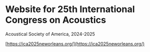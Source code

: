 # Website for 25th International Congress on Acoustics

Acoustical Society of America, 2024-2025

[https://ica2025neworleans.org/](https://ica2025neworleans.org/)

